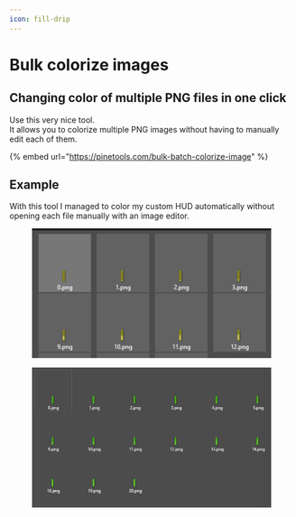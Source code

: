 ```yaml
---
icon: fill-drip
---
```


# Bulk colorize images

## Changing color of multiple PNG files in one click

Use this very nice tool.\
It allows you to colorize multiple PNG images without having to manually edit each of them.

{% embed url="https://pinetools.com/bulk-batch-colorize-image" %}

## Example

With this tool I managed to color my custom HUD automatically without opening each file manually with an image editor.

<figure><img src="../.gitbook/assets/image (43).png" alt=""><figcaption></figcaption></figure>

<figure><img src="../.gitbook/assets/image (44).png" alt=""><figcaption></figcaption></figure>
